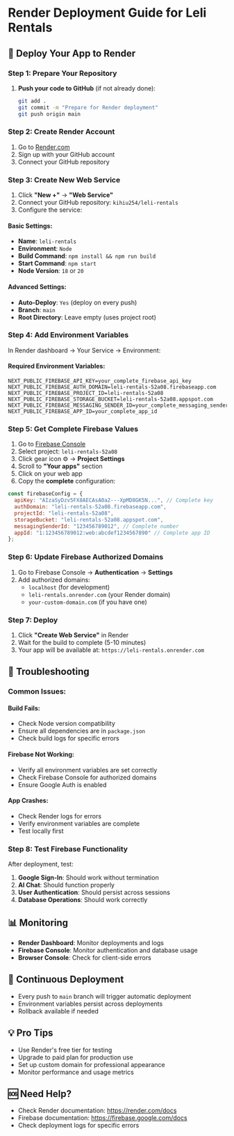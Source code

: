 # Render Deployment Guide for Leli Rentals

## 🚀 Deploy Your App to Render

### Step 1: Prepare Your Repository
1. **Push your code to GitHub** (if not already done):
   ```bash
   git add .
   git commit -m "Prepare for Render deployment"
   git push origin main
   ```

### Step 2: Create Render Account
1. Go to [Render.com](https://render.com/)
2. Sign up with your GitHub account
3. Connect your GitHub repository

### Step 3: Create New Web Service
1. Click **"New +"** → **"Web Service"**
2. Connect your GitHub repository: `kihiu254/leli-rentals`
3. Configure the service:

#### Basic Settings:
- **Name**: `leli-rentals`
- **Environment**: `Node`
- **Build Command**: `npm install && npm run build`
- **Start Command**: `npm start`
- **Node Version**: `18` or `20`

#### Advanced Settings:
- **Auto-Deploy**: `Yes` (deploy on every push)
- **Branch**: `main`
- **Root Directory**: Leave empty (uses project root)

### Step 4: Add Environment Variables
In Render dashboard → Your Service → Environment:

#### Required Environment Variables:
```
NEXT_PUBLIC_FIREBASE_API_KEY=your_complete_firebase_api_key
NEXT_PUBLIC_FIREBASE_AUTH_DOMAIN=leli-rentals-52a08.firebaseapp.com
NEXT_PUBLIC_FIREBASE_PROJECT_ID=leli-rentals-52a08
NEXT_PUBLIC_FIREBASE_STORAGE_BUCKET=leli-rentals-52a08.appspot.com
NEXT_PUBLIC_FIREBASE_MESSAGING_SENDER_ID=your_complete_messaging_sender_id
NEXT_PUBLIC_FIREBASE_APP_ID=your_complete_app_id
```

### Step 5: Get Complete Firebase Values
1. Go to [Firebase Console](https://console.firebase.google.com/)
2. Select project: `leli-rentals-52a08`
3. Click gear icon ⚙️ → **Project Settings**
4. Scroll to **"Your apps"** section
5. Click on your web app
6. Copy the **complete** configuration:

```javascript
const firebaseConfig = {
  apiKey: "AIzaSyDzv5FX8AECAsA0a2---XpMD8GK5N...", // Complete key
  authDomain: "leli-rentals-52a08.firebaseapp.com",
  projectId: "leli-rentals-52a08",
  storageBucket: "leli-rentals-52a08.appspot.com",
  messagingSenderId: "123456789012", // Complete number
  appId: "1:123456789012:web:abcdef1234567890" // Complete app ID
};
```

### Step 6: Update Firebase Authorized Domains
1. Go to Firebase Console → **Authentication** → **Settings**
2. Add authorized domains:
   - `localhost` (for development)
   - `leli-rentals.onrender.com` (your Render domain)
   - `your-custom-domain.com` (if you have one)

### Step 7: Deploy
1. Click **"Create Web Service"** in Render
2. Wait for the build to complete (5-10 minutes)
3. Your app will be available at: `https://leli-rentals.onrender.com`

## 🔧 Troubleshooting

### Common Issues:

#### Build Fails:
- Check Node version compatibility
- Ensure all dependencies are in `package.json`
- Check build logs for specific errors

#### Firebase Not Working:
- Verify all environment variables are set correctly
- Check Firebase Console for authorized domains
- Ensure Google Auth is enabled

#### App Crashes:
- Check Render logs for errors
- Verify environment variables are complete
- Test locally first

### Step 8: Test Firebase Functionality
After deployment, test:
1. **Google Sign-In**: Should work without termination
2. **AI Chat**: Should function properly
3. **User Authentication**: Should persist across sessions
4. **Database Operations**: Should work correctly

## 📊 Monitoring
- **Render Dashboard**: Monitor deployments and logs
- **Firebase Console**: Monitor authentication and database usage
- **Browser Console**: Check for client-side errors

## 🔄 Continuous Deployment
- Every push to `main` branch will trigger automatic deployment
- Environment variables persist across deployments
- Rollback available if needed

## 💡 Pro Tips
- Use Render's free tier for testing
- Upgrade to paid plan for production use
- Set up custom domain for professional appearance
- Monitor performance and usage metrics

## 🆘 Need Help?
- Check Render documentation: https://render.com/docs
- Firebase documentation: https://firebase.google.com/docs
- Check deployment logs for specific errors
